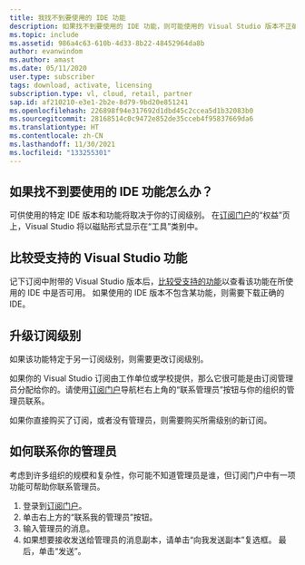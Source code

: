 ```yaml
---
title: 我找不到要使用的 IDE 功能
description: 如果找不到要使用的 IDE 功能，则可能使用的 Visual Studio 版本不正确
ms.topic: include
ms.assetid: 986a4c63-610b-4d33-8b22-48452964da8b
author: evanwindom
ms.author: amast
ms.date: 05/11/2020
user.type: subscriber
tags: download, activate, licensing
subscription.type: vl, cloud, retail, partner
sap.id: af210210-e3e1-2b2e-8d79-9bd20e851241
ms.openlocfilehash: 226898f94e317692d1dbd45c2ccea5d1b32083b0
ms.sourcegitcommit: 28168514c0c9472e852de35cceb4f95837669da6
ms.translationtype: HT
ms.contentlocale: zh-CN
ms.lasthandoff: 11/30/2021
ms.locfileid: "133255301"
---
```

## <a name="what-if-you-cant-find-the-ide-feature-you-want-to-use"></a>如果找不到要使用的 IDE 功能怎么办？ 

可供使用的特定 IDE 版本和功能将取决于你的订阅级别。 在[订阅门户](https://my.visualstudio.com/benefits)的“权益”页上，Visual Studio 将以磁贴形式显示在“工具”类别中。 

## <a name="compare-supported-visual-studio-features"></a>比较受支持的 Visual Studio 功能 

记下订阅中附带的 Visual Studio 版本后，[比较受支持的功能](https://visualstudio.microsoft.com/vs/compare/)以查看该功能在所使用的 IDE 中是否可用。 如果使用的 IDE 版本不包含某功能，则需要下载正确的 IDE。 

## <a name="upgrade-your-subscription-level"></a>升级订阅级别  

如果该功能特定于另一订阅级别，则需要更改订阅级别。  

如果你的 Visual Studio 订阅由工作单位或学校提供，那么它很可能是由订阅管理员分配给你的。请使用[订阅门户](https://my.visualstudio.com/benefits)导航栏右上角的“联系管理员”按钮与你的组织的管理员联系。  

如果你直接购买了订阅，或者没有管理员，则需要购买所需级别的新订阅。  

## <a name="how-to-contact-your-admin"></a>如何联系你的管理员 

考虑到许多组织的规模和复杂性，你可能不知道管理员是谁，但订阅门户中有一项功能可帮助你联系管理员。 

1. 登录到[订阅门户](https://my.visualstudio.com/benefits)。  
1. 单击右上方的“联系我的管理员”按钮。 
1. 输入管理员的消息。 
1. 如果想要接收发送给管理员的消息副本，请单击“向我发送副本”复选框。 最后，单击“发送”。